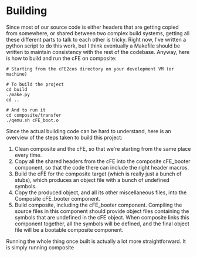 Building
========

Since most of our source code is either headers that are getting copied from
somewhere, or shared between two complex build systems, getting all these
different parts to talk to each other is tricky. Right now, I've written a
python script to do this work, but I think eventually a Makefile should be
written to maintain consistency with the rest of the codebase. Anyway, here is
how to build and run the cFE on composite:
```shell
# Starting from the cFE2cos directory on your development VM (or machine)

# To build the project
cd build
./make.py
cd ..

# And to run it
cd composite/transfer
./qemu.sh cFE_boot.o
```

Since the actual building code can be hard to understand, here is an overview of
the steps taken to build this project:
1. Clean composite and the cFE, so that we're starting from the same place every
    time.
2. Copy all the shared headers from the cFE into the composite cFE_booter
    component, so that the code there can include the right header macros.
2. Build the cFE for the composite target (which is really just a bunch of
    stubs), which produces an object file with a bunch of undefined symbols.
3. Copy the produced object, and all its other miscellaneous files, into the
    Composite cFE_booter component.
4. Build composite, including the cFE_booter component. Compiling the source
    files in this component should provide object files containing the symbols
    that are undefined in the cFE object. When composite links this component
    together, all the symbols will be defined, and the final object file will
    be a bootable composite component.

Running the whole thing once built is actually a lot more straightforward. It is
simply running composite
